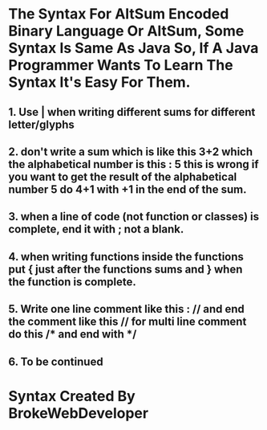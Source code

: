 # The Syntax For AltSum Encoded Binary Language Or AltSum, Some Syntax Is Same As Java So, If A Java Programmer Wants To Learn The Syntax It's Easy For Them.
## 1. Use | when writing different sums for different letter/glyphs
## 2. don't write a sum which is like this 3+2 which the alphabetical number is this : 5 this is wrong if you want to get the result of the alphabetical number 5 do 4+1 with +1 in the end of the sum.
## 3. when a line of code (not function or classes) is complete, end it with ; not a blank. 
## 4. when writing functions inside the functions put { just after the functions sums and } when the function is complete.
## 5. Write one line comment like this : // and end the comment like this // for multi line comment do this /* and end with */
## 6. To be continued
# Syntax Created By BrokeWebDeveloper
